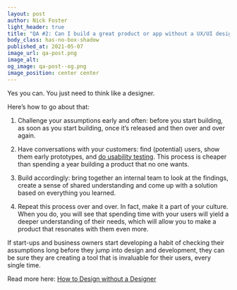 ```yaml
---
layout: post
author: Nick Foster
light_header: true
title: "QA #2: Can I build a great product or app without a UX/UI designer?"
body_class: has-no-box-shadow
published_at: 2021-05-07
image_url: qa-post.png
image_alt:
og_image: qa-post--og.png
image_position: center center
---
```


Yes you can. You just need to think like a designer. 

Here’s how to go about that:

1. Challenge your assumptions early and often: before you start building, as 
soon as you start building, once it’s released and then over and over again.

2. Have conversations with your customers: find (potential) users, show them 
early prototypes, and <a href="/startusertesting/" target="_blank">do usability 
testing</a>. This process is cheaper than spending a year building a product 
that no one wants.

3. Build accordingly: bring together an internal team to look at the findings, 
create a sense of shared understanding and come up with a solution based on 
everything you learned.

4. Repeat this process over and over. In fact, make it a part of your culture. 
When you do, you will see that spending time with your users will yield a deeper 
understanding of their needs, which will allow you to make a product that 
resonates with them even more.

If start-ups and business owners start developing a habit of checking their 
assumptions long before they jump into design and development, they can be 
sure they are creating a tool that is invaluable for their users, every 
single time. 

Read more here: <a href="/2021/05/06/how-to-design-without-a-designer/" target="_blank">How to Design without a Designer</a>
